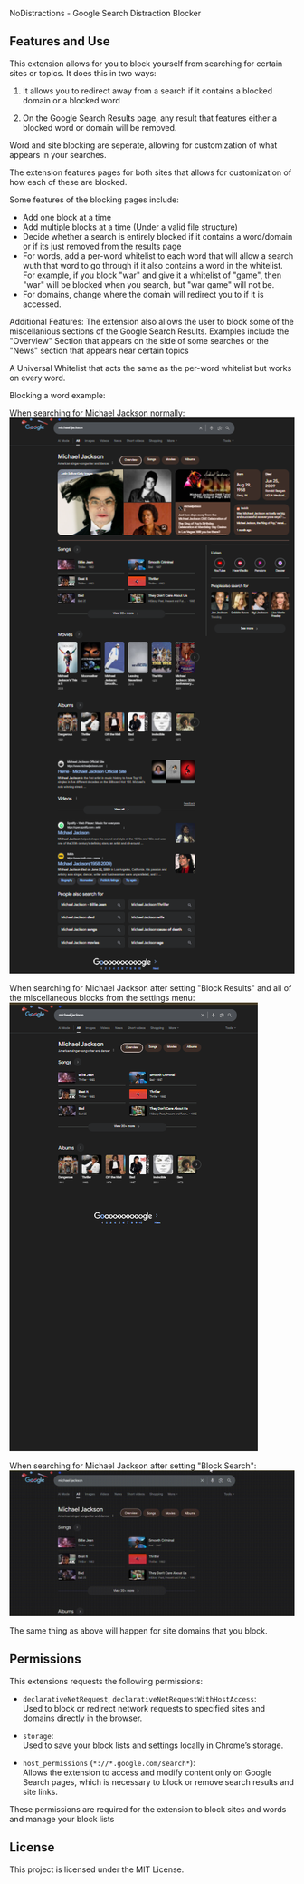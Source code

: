 NoDistractions - Google Search Distraction Blocker

## Features and Use

This extension allows for you to block yourself from searching for certain sites or topics. It does this in two ways:

1. It allows you to redirect away from a search if it contains a blocked domain or a blocked word

2. On the Google Search Results page, any result that features either a blocked word or domain will be removed.

Word and site blocking are seperate, allowing for customization of what appears in your searches.

The extension features pages for both sites that allows for customization of how each of these are blocked.

Some features of the blocking pages include:

- Add one block at a time
- Add multiple blocks at a time (Under a valid file structure)
- Decide whether a search is entirely blocked if it contains a word/domain or if its just removed from the results page
- For words, add a per-word whitelist to each word that will allow a search wuth that word to go through if it also contains a word in the whitelist. For example, if you block "war" and give it a whitelist of "game", then "war" will be blocked when you search, but "war game" will not be.
- For domains, change where the domain will redirect you to if it is accessed.

Additional Features:
The extension also allows the user to block some of the miscellanious sections of the Google Search Results. Examples include the "Overview" Section that appears on the side of some searches or the "News" section that appears near certain topics

A Universal Whitelist that acts the same as the per-word whitelist but works on every word.

Blocking a word example:

When searching for Michael Jackson normally:
![Alt text](READMEIMGS/MJBefore.png)

When searching for Michael Jackson after setting "Block Results" and all of the miscellaneous blocks from the settings menu:
![Alt text](READMEIMGS/MJAfter.png)

When searching for Michael Jackson after setting "Block Search":
![Demo GIF](READMEIMGS/michaeljackson%20search%20block.gif)

The same thing as above will happen for site domains that you block.

## Permissions

This extensions requests the following permissions:

- `declarativeNetRequest`, `declarativeNetRequestWithHostAccess`:  
  Used to block or redirect network requests to specified sites and domains directly in the browser.

- `storage`:  
  Used to save your block lists and settings locally in Chrome’s storage.

- `host_permissions` (`*://*.google.com/search*`):  
  Allows the extension to access and modify content only on Google Search pages, which is necessary to block or remove search results and site links.

These permissions are required for the extension to block sites and words and manage your block lists

## License

This project is licensed under the MIT License.
